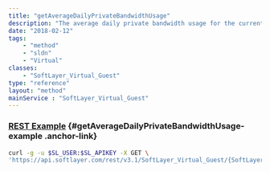 ```yaml
---
title: "getAverageDailyPrivateBandwidthUsage"
description: "The average daily private bandwidth usage for the current billing cycle."
date: "2018-02-12"
tags:
    - "method"
    - "sldn"
    - "Virtual"
classes:
    - "SoftLayer_Virtual_Guest"
type: "reference"
layout: "method"
mainService : "SoftLayer_Virtual_Guest"
---
```


### [REST Example](#getAverageDailyPrivateBandwidthUsage-example) <a href="/article/rest/"><i class="fas fa-question"></i></a> {#getAverageDailyPrivateBandwidthUsage-example .anchor-link} 
```bash
curl -g -u $SL_USER:$SL_APIKEY -X GET \
'https://api.softlayer.com/rest/v3.1/SoftLayer_Virtual_Guest/{SoftLayer_Virtual_GuestID}/getAverageDailyPrivateBandwidthUsage'
```
